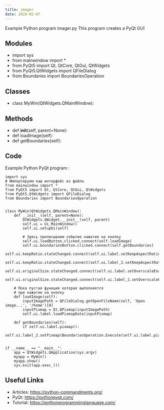 ```yaml
---
title: imager
date: 2020-05-07
---
```

Example Python program imager.py
This program creates a PyQt GUI

## Modules

* import sys
* from mainwindow import *
* from PyQt5 import Qt, QtCore, QtGui, QtWidgets
* from PyQt5.QtWidgets import QFileDialog
* from Boundaries import BoundariesOperation

## Classes

* class MyWin(QtWidgets.QMainWindow):

## Methods

* def __init__(self, parent=None):
* def loadImage(self):
* def getBoundaries(self):

## Code

Example Python PyQt program :

    import sys
    # Импортируем наш интерфейс из файла
    from mainwindow import *
    from PyQt5 import Qt, QtCore, QtGui, QtWidgets
    from PyQt5.QtWidgets import QFileDialog
    from Boundaries import BoundariesOperation
    
    
    class MyWin(QtWidgets.QMainWindow):
        def __init__(self, parent=None):
            QtWidgets.QWidget.__init__(self, parent)
            self.ui = Ui_MainWindow()
            self.ui.setupUi(self)
    
            # Здесь прописываем событие нажатия на кнопку
            self.ui.loadButton.clicked.connect(self.loadImage)
            self.ui.boundariesButton.clicked.connect(self.getBoundaries)
            self.ui.keepRatio.stateChanged.connect(self.ui.label.setKeepAspectRatioEnabled)
            self.ui.keepRatio.stateChanged.connect(self.ui.label_2.setKeepAspectRatioEnabled)
            self.ui.originalSize.stateChanged.connect(self.ui.label.setOverscaleEnabled)
            self.ui.originalSize.stateChanged.connect(self.ui.label_2.setOverscaleEnabled)
    
        # Пока пустая функция которая выполняется
        # при нажатии на кнопку
        def loadImage(self):
            inputImagePath = QFileDialog.getOpenFileName(self, 'Open image...', '/home')[0]
            inputPixmap = Qt.QPixmap(inputImagePath)
            self.ui.label.loadPixmapData(inputPixmap)
        
        def getBoundaries(self):
            if self.ui.label.pixmap():
                self.ui.label_2.setPixmap(BoundariesOperation.Execute(self.ui.label.pixmap()))
            
    
    if __name__ == "__main__":
        app = QtWidgets.QApplication(sys.argv)
        myapp = MyWin()
        myapp.show()
        sys.exit(app.exec_())
    
    

## Useful Links

- Articles: https://python-commandments.org/
- PyQt: https://pythonpyqt.com/
- Tutorial: https://pythonprogramminglanguage.com/
